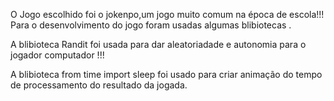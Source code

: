 O Jogo  escolhido  foi o jokenpo,um jogo muito comum na época de escola!!!
Para o desenvolvimento do jogo foram  usadas algumas blibiotecas .

A blibioteca Randit foi usada para  dar aleatoriadade e  autonomia para o jogador  computador !!!

 A blibioteca from time import sleep foi usado para criar animação do tempo de processamento do resultado da jogada.
 
